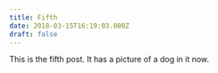 ```yaml
---
title: Fifth
date: 2018-03-15T16:19:03.000Z
draft: false
---
```

This is the fifth post. It has a picture of a dog in it now.
